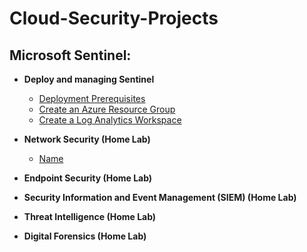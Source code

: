 # Cloud-Security-Projects

<h2> Microsoft Sentinel:</h2>

- <b>Deploy and managing Sentinel</b>
  - [Deployment Prerequisites](https://github.com/KaizenJS7/Deployment-Prerequisites/blob/main/README.md)
  - [Create an Azure Resource Group](https://github.com/KaizenJS7/Create-an-Azure-Resource-Group/blob/main/README.md)  
  - [Create a Log Analytics Workspace](https://github.com/KaizenJS7/Create-a-Log-Analytics-Workspace/tree/main)
- <b>Network Security (Home Lab)</b>
  - [Name](https://github.com/joshmadakor1/4chan-Image-Analysis-Middleware-C964)
- <b>Endpoint Security (Home Lab)</b>
 
- <b>Security Information and Event Management (SIEM) (Home Lab) </b>
 
- <b>Threat Intelligence (Home Lab)</b>
 
- <b>Digital Forensics (Home Lab)</b>




[instagram]: https://www.instagram.com/thekingjs7/
[linkedin]: https://linkedin.com/in/cloudjs7

<!--
**KaizenJS7/Kaizen-Profile** is a ✨ _special_ ✨ repository because its `README.md` (this file) appears on your GitHub profile.

Here are some ideas to get you started:

- 🔭 I’m currently working on ...
- 🌱 I’m currently learning ...
- 👯 I’m looking to collaborate on ...
- 🤔 I’m looking for help with ...
- 💬 Ask me about ...
- 📫 How to reach me: ...
- 😄 Pronouns: ...
- ⚡ Fun fact: ...
-->
